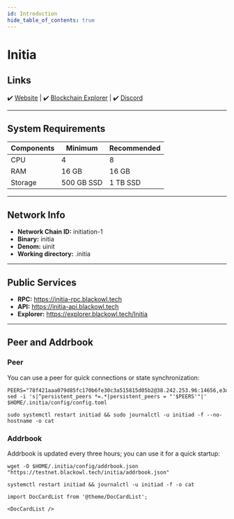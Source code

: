 ```yaml
---
id: Introduction
hide_table_of_contents: true
---
```


# Initia

## Links
 ✔️ [Website](https://initia.xyz/) |
 ✔️ [Blockchain Explorer](https://explorer.blackowl.tech/Initia/staking) |
 ✔️ [Discord](https://discord.gg/initia)

---

## **System Requirements**

| Components | Minimum      | **Recommended** |
|------------|--------------|-----------------|
| CPU        | 4            | 8               |
| RAM        | 16 GB        | 16 GB           |
| Storage    | 500 GB SSD   | 1 TB SSD      |

---

## **Network Info**

- **Network Chain ID:** initiation-1
- **Binary:** initia
- **Denom:** uinit
- **Working directory:** .initia

---

## **Public Services**

- **RPC:** https://initia-rpc.blackowl.tech
- **API:** https://initia-api.blackowl.tech
- **Explorer:** https://explorer.blackowl.tech/Initia

---

## **Peer and Addrbook**

### Peer
You can use a peer for quick connections or state synchronization:

```shell
PEERS="78f421aaa079d85fc170b6fe30c3a515815d05b2@38.242.253.96:14656,e3dc84162e19b373fada374e24d6118fa25bb80a@195.26.250.86:39656,43a5f7d0a0980278e15a64867d020e22fe24db2b@135.181.34.237:26656,a7a4a958700fd286e4f6fc317edca1231c51f403@84.46.241.109:14656,f8df8ce438bd81a01156e08acb4c0a17635466a1@37.60.231.165:17956,4ed1d051226c386f9196737e7428da70491ced4d@217.76.56.34:26656,f8308cc52d70bf5056899d7bc4e76dd9689624ad@78.46.40.115:26656,f6e0493e41e0dbb6d22a6e89a7d1beb1050c946b@65.21.226.55:14656,52e7bc1c6d526ff36d4b3520596557a313678fdb@161.97.100.75:14656,870617eea8ac5b740734a0d8f2b9a803dfece3f0@207.180.232.244:14656,d1fe6b65c48b0970e7ee6990587824becb04eb23@84.247.163.112:17956,940f6a0dbcf20869a8a06d858c1dad2f3ba5b21b@84.247.176.229:11656,700e7305dd382212b1fdc99aba2839dd2811761b@95.216.42.140:14656,fa24374f85e71a81d7807a90c0fb756f48f2ffa4@173.249.10.186:14656,ed464172d6a36d4af7713b622f6bd4ecd41641c5@116.203.67.196:14656,2ce32c6aa4d405d2d81bf13b56f80716c9f25e7f@158.220.123.85:14656,f4cc954a973483407329e41577b4276d62f7417c@176.57.150.5:14656,9ed1bc28ec400fd453ddb87f732fe64e3226ff72@161.97.76.223:14656,a54d7657863c9d5cde3f3c2b50cbc1473e26857d@65.21.83.250:14656,b7f6d018e9903ac7daeba2c6c97ed7aab945efaa@156.67.25.2:14656"
sed -i 's|^persistent_peers *=.*|persistent_peers = "'$PEERS'"|' $HOME/.initia/config/config.toml

sudo systemctl restart initiad && sudo journalctl -u initiad -f --no-hostname -o cat
```

### Addrbook
Addrbook is updated every three hours; you can use it for a quick startup:

```shell
wget -O $HOME/.initia/config/addrbook.json "https://testnet.blackowl.tech/initia/addrbook.json"

systemctl restart initiad && journalctl -u initiad -f -o cat
```

```mdx-code-block
import DocCardList from '@theme/DocCardList';

<DocCardList />
```
